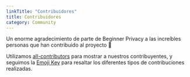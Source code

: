 ```yaml
---
linkTitle: "Contribuidores"
title: Contribuidores
category: Community
---
```


Un enorme agradecimiento de parte de Beginner Privacy a las increíbles personas que han contribuido al proyecto 💙 

Utilizamos [all-contributors](https://allcontributors.org/) para mostrar a nuestros contribuyentes, y seguimos la [Emoji Key](https://allcontributors.org/docs/en/emoji-key) para resaltar los diferentes tipos de contribuciones realizadas.

<div class="all-contributors-table">
<!-- ALL-CONTRIBUTORS-LIST:START - Do not remove or modify this section -->
<!-- prettier-ignore-start -->
<!-- markdownlint-disable -->
<table>
  <tbody>
    <tr>
    </tr>
  </tbody>
</table>

<!-- markdownlint-restore -->
<!-- prettier-ignore-end -->

<!-- ALL-CONTRIBUTORS-LIST:END -->
</div>
